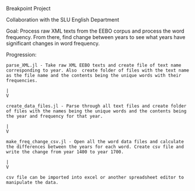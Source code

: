 Breakpoint Project

Collaboration with the SLU English Department

Goal: Process raw XML texts from the EEBO corpus and process the word frequency. From there, find change between years to see what years have significant changes in word frequency.

Progression:

    parse_XML.jl - Take raw XML EEBO texts and create file of text name corresponding to year. Also  create folder of files with the text name as the file name and the contents being the unique words with their frequencies.

    |
    V

    create_data_files.jl - Parse through all text files and create folder of files with the names being the unique words and the contents being the year and frequency for that year.

    |
    V

    make_freq_change_csv.jl - Open all the word data files and calculate the differences between the years for each word. Create csv file and write the change from year 1400 to year 1700.

    |
    V

    csv file can be imported into excel or another spreadsheet editor to manipulate the data.
